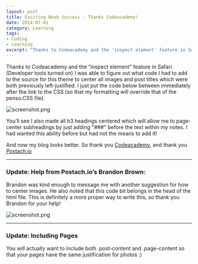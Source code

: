 ```yaml
---
layout: post
title: Exciting Noob Success - Thanks Codeacademy!
date: 2014-07-01
category: Learning
tags:
- Coding
- Learning
excerpt: "Thanks to Codeacademy and the 'inspect element' feature in Safari (Developer tools turned on) I was able to figure out what code I had to add to the source for this theme to center all images and post titles which were both previously"
---
```


Thanks to Codeacademy and the “inspect element" feature in Safari (Developer tools turned on) I was able to figure out what code I had to add to the source for this theme to center all images and post titles which were both previously left-justified. I just put the code below between immediately after the link to the CSS (so that my formatting will override that of the penso.CSS file).

![screenshot.png](http://postachio-images.s3-website-us-east-1.amazonaws.com/4169272f9bba9eab36e8cbc32bc5ac07.png)

You’ll see I also made all h3 headings centered which will allow me to page-center subheadings by just adding "###" before the text within my notes. I had wanted this ability before but had not the means to add it!

And now my blog looks better. So thank you [Codeacademy](http://www.codecademy.com), and thank you [Postach.io](http://postach.io)

------

### Update: Help from Postach.io’s Brandon Brown:

Brandon was kind enough to message me with another suggestion for how to center images. He also noted that this code bit belongs in the head of the html file. This is definitely a more proper way to write this, so thank you Brandon for your help!

![screenshot.png](http://postachio-images.s3-website-us-east-1.amazonaws.com/92111499dd58a66c6fd3be48dde4221f.png)

------

### Update: Including Pages

You will actually want to include both .post-content and .page-content so that your pages have the same justification for photos :)
